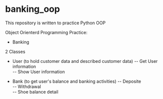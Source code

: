 # banking_oop
This repository is written to practice Python OOP

Object Orienterd Programming Practice:
- Banking

2 Classes
- User (to hold customer data and described customer data)
-- Get User information   
-- Show User information  

- Bank (to get user's balance and banking activities)
-- Deposite  
-- Withdrawal  
-- Shoe balance detail  
